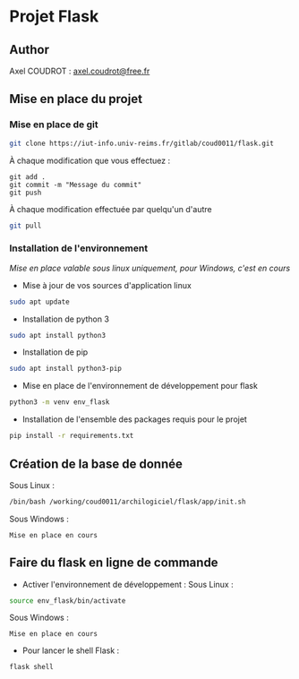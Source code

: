 # Projet Flask

## Author
Axel COUDROT : axel.coudrot@free.fr

## Mise en place du projet

### Mise en place de git
```bash
git clone https://iut-info.univ-reims.fr/gitlab/coud0011/flask.git
```

À chaque modification que vous effectuez : 
```
git add .
git commit -m "Message du commit"
git push
```
À chaque modification effectuée par quelqu'un d'autre
```bash
git pull
```

### Installation de l'environnement
*Mise en place valable sous linux uniquement, pour Windows, c'est en cours*
- Mise à jour de vos sources d'application linux
```bash
sudo apt update
```
- Installation de python 3
```bash
sudo apt install python3
```
- Installation de pip
```bash
sudo apt install python3-pip
```
- Mise en place de l'environnement de développement pour flask
```bash
python3 -m venv env_flask
```
- Installation de l'ensemble des packages requis pour le projet
```bash
pip install -r requirements.txt
```
## Création de la base de donnée
Sous Linux : 
```bash
/bin/bash /working/coud0011/archilogiciel/flask/app/init.sh
```
Sous Windows : 
```
Mise en place en cours
```
## Faire du flask en ligne de commande
- Activer l'environnement de développement :
Sous Linux :
```bash
source env_flask/bin/activate
```
Sous Windows : 
```
Mise en place en cours 
```
<!-- La commande est env_flask\Scripts\activate -->
- Pour lancer le shell Flask :
```bash
flask shell
```